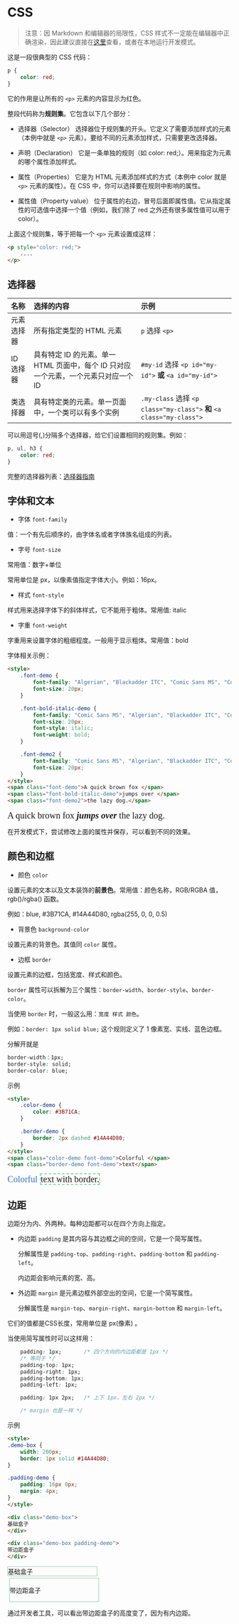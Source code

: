 # CSS

>
> 注意：因 Markdown 和编辑器的局限性，CSS 样式不一定能在编辑器中正确渲染，因此建议直接在[这里](https://web-front-docs.vercel.app/css.html)查看，或者在本地运行开发模式。
>


这是一段很典型的 CSS 代码：

```css
p {
    color: red;
}
```

它的作用是让所有的 `<p>` 元素的内容显示为红色。

整段代码称为**规则集**。它包含以下几个部分：

- 选择器（Selector）
    选择器位于规则集的开头。它定义了需要添加样式的元素（本例中就是 `<p>` 元素）。要给不同的元素添加样式，只需要更改选择器。

- 声明（Declaration）
    它是一条单独的规则（如 color: red;）。用来指定为元素的哪个属性添加样式。

- 属性（Properties）
    它是为 HTML 元素添加样式的方式（本例中 color 就是 `<p>` 元素的属性）。在 CSS 中，你可以选择要在规则中影响的属性。

- 属性值（Property value）
    位于属性的右边，冒号后面即属性值。它从指定属性的可选值中选择一个值（例如，我们除了 red 之外还有很多属性值可以用于 color）。

上面这个规则集，等于把每一个 `<p>` 元素设置成这样：

```html
<p style="color: red;">
    ....
</p>
```

## 选择器

| 名称       | 选择的内容                                                                          | 示例                                                                  |
| :--------- | :---------------------------------------------------------------------------------- | :-------------------------------------------------------------------- |
| 元素选择器 | 所有指定类型的 HTML 元素                                                            | `p` 选择 `<p>`                                                        |
| ID 选择器  | 具有特定 ID 的元素。单一 HTML 页面中，每个 ID 只对应一个元素，一个元素只对应一个 ID | `#my-id` 选择 `<p id="my-id">` **或** `<a id="my-id">`                |
| 类选择器   | 具有特定类的元素。单一页面中，一个类可以有多个实例                                  | `.my-class` 选择 `<p class="my-class">` **和** `<a class="my-class">` |

可以用逗号(,)分隔多个选择器，给它们设置相同的规则集。例如：

```css
p, ul, h3 {
    color: red;
}
```

完整的选择器列表：[选择器指南](https://developer.mozilla.org/zh-CN/docs/Learn_web_development/Core/Styling_basics/Basic_selectors)



## 字体和文本

- 字体 `font-family`

值：一个有先后顺序的，由字体名或者字体族名组成的列表。

- 字号 `font-size`

常用值：数字+单位

常用单位是 px，以像素值指定字体大小。例如：16px。

- 样式 `font-style`

样式用来选择字体下的斜体样式，它不能用于粗体。常用值: italic

- 字重 `font-weight`

字重用来设置字体的粗细程度。一般用于显示粗体。常用值：bold

字体相关示例：

```html
<style>
    .font-demo {
        font-family: "Algerian", "Blackadder ITC", "Comic Sans MS", "Consolas";
        font-size: 20px;
    }

    .font-bold-italic-demo {
        font-family: "Comic Sans MS", "Algerian", "Blackadder ITC", "Consolas";
        font-size: 20px;
        font-style: italic;
        font-weight: bold;
    }

    .font-demo2 {
        font-family: "Comic Sans MS", "Algerian", "Blackadder ITC", "Consolas";
        font-size: 20px;
    }
</style>
<span class="font-demo">A quick brown fox </span>
<span class="font-bold-italic-demo">jumps over </span>
<span class="font-demo2">the lazy dog.</span>
```

<style>
    .font-demo {
        font-family: "Algerian", "Blackadder ITC", "Comic Sans MS", "Consolas";
        font-size: 20px;
    }

    .font-bold-italic-demo {
        font-family: "Comic Sans MS", "Algerian", "Blackadder ITC", "Consolas";
        font-size: 20px;
        font-style: italic;
        font-weight: bold;
    }

    .font-demo2 {
        font-family: "Comic Sans MS", "Algerian", "Blackadder ITC", "Consolas";
        font-size: 20px;
    }
</style>
<span class="font-demo">A quick brown fox </span>
<span class="font-bold-italic-demo">jumps over </span>
<span class="font-demo2">the lazy dog.</span>

在开发模式下，尝试修改上面的属性并保存，可以看到不同的效果。

## 颜色和边框

- 颜色 `color`

设置元素的文本以及文本装饰的**前景色**。常用值：颜色名称，RGB/RGBA 值，rgb()/rgba() 函数。

例如：blue, #3B71CA, #14A44D80, rgba(255, 0, 0, 0.5)

- 背景色 `background-color`

设置元素的背景色。其值同 `color` 属性。

- 边框 `border`

设置元素的边框，包括宽度、样式和颜色。

`border` 属性可以拆解为三个属性：`border-width`、`border-style`、`border-color`。

当使用 `border` 时，一般这么用：`宽度 样式 颜色`。

例如：`border: 1px solid blue;` 这个规则定义了 1 像素宽、实线、蓝色边框。

分解开就是
```css
border-width：1px;
border-style: solid;
border-color: blue;
```

示例

```html
<style>
    .color-demo {
        color: #3B71CA;
    }

    .border-demo {
        border: 2px dashed #14A44D80;
    }
</style>
<span class="color-demo font-demo">Colorful </span>
<span class="border-demo font-demo">text</span>
```

<style>
    .color-demo {
        color: #3B71CA;
    }

    .border-demo {
        border: 2px dashed #14A44D80;
    }
</style>
<span class="color-demo font-demo">Colorful </span>
<span class="border-demo font-demo">text with border.</span>

## 边距

边距分为内、外两种。每种边距都可以在四个方向上指定。

- 内边距 `padding` 是其内容与其边框之间的空间，它是一个简写属性。

  分解属性是 `padding-top`、`padding-right`、`padding-bottom` 和 `padding-left`。

  内边距会影响元素的宽、高。

- 外边距 `margin` 是元素边框外部空出的空间，它是一个简写属性。

  分解属性是 `margin-top`、`margin-right`、`margin-bottom` 和 `margin-left`。

它们的值都是CSS长度，常用单位是 px(像素) 。

当使用简写属性时可以这样用：
```css
    padding: 1px;       /* 四个方向的内边距都是 1px */
    /* 等同于 */
    padding-top: 1px;
    padding-right: 1px;
    padding-bottom: 1px;
    padding-left: 1px;

    padding: 1px 2px;   /* 上下 1px，左右 2px */

    /* margin 也是一样 */
```

示例

```html
<style>
.demo-box {
    width: 200px;
    border: 1px solid #14A44D80;
}

.padding-demo {
    padding: 16px 0px;
    margin: 4px;
}
</style>

<div class="demo-box">
基础盒子
</div>

<div class="demo-box padding-demo">
带边距盒子
</div>
```

<style>
.demo-box {
    width: 200px;
    border: 1px solid #14A44D80;
}

.padding-demo {
    padding: 16px 0px;
    margin: 4px;
}
</style>

<div class="demo-box">
基础盒子
</div>

<div class="demo-box padding-demo">
带边距盒子
</div>

通过开发者工具，可以看出带边距盒子的高度变了，因为有内边距。
